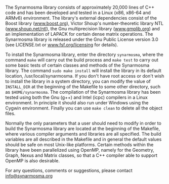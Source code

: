 The Synarmosma library consists of approximately 20,000 lines of C++ code and has been developed 
and tested in a Linux (x86, x86-64 and ARMv6) environment. The library's external dependencies 
consist of the Boost library (www.boost.org), Victor Shoup's number-theoretic library NTL (www.shoup.net/ntl),
the Gnu multiprecision library (www.gmplib.org) and an implementation of LAPACK for certain dense 
matrix operations. The Synarmosma library is released under the Gnu Public License version 3.0 
(see LICENSE.txt or www.fsf.org/licensing for details).   

To install the Synarmosma library, enter the directory <code>synarmosma</code>, where the command <code>make</code> will carry 
out the build process and <code>make test</code> to carry out some basic tests of certain classes and methods 
of the Synarmosma library. The command <code>sudo make install</code> will install the library in its default 
location, /usr/local/synarmosma. If you don't have root access or don't wish to install the library 
in a system directory, you can modify the value of <code>INSTALL_DIR</code> at the beginning of the Makefile to 
some other directory, such as <code>$HOME/synarmosma</code>. The compilation of the Synarmosma library has been 
tested using both the Gnu (g++) and Intel (icpc) compilers in a Linux environment. In principle it should also 
run under Windows using the Cygwin environment. Finally you can use <code>make clean</code> to delete all the 
object files.   

Normally the only parameters that a user should need to modify in order to build the Synarmosma library 
are located at the beginning of the Makefile, where various compiler arguments and libraries are all 
specified. The build variables are all described in the Makefile and in general the default values should 
be safe on most Unix-like platforms. Certain methods within the library have been parallelized using 
OpenMP, namely for the Geometry, Graph, Nexus and Matrix classes, so that a C++ compiler able to support 
OpenMP is also desirable. 

For any questions, comments or suggestions, please contact info@synarmosma.org

